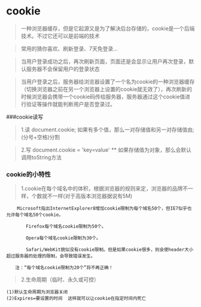 # cookie
> 一种浏览器缓存，但是它起源又是为了解决后台存储的，cookie是一个后端技术。不过它还可以是前端的技术

> 常用的猜你喜欢、刷新登录、7天免登录...

> 当用户登录成功之后，再次刷新页面，页面还是会显示让用户再次登录，默认服务器不会保留用户的登录状态

> 当用户登录之后，服务器给浏览器设置了一个名为cookie的一种浏览器缓存（切换浏览器之前在另一个浏览器上设置的cookie就无效了），再次刷新的时候浏览器会携带一个cookie码传给服务器，服务器通过这个cookie值进行验证等操作就能判断用户是否登录过。

###cookie读写

> 1.读  document.cookie;  如果有多个值，那么一对存储值和另一对存储值由; (分号+空格)分割

> 2.写  document.cookie = 'key=value'  ** 如果存储值为对象，那么会默认调用toString方法

### cookie的小特性

> 1.cookie在每个域名中的体积，根据浏览器的规则来定，浏览器的品牌不一样，个数就不一样(对于高版本浏览器据说有5M)
```
    Microsoft指出InternetExplorer8增加cookie限制为每个域名50个，但IE7似乎也允许每个域名50个cookie。

    　　Firefox每个域名cookie限制为50个。

    　　Opera每个域名cookie限制为30个。

    　　Safari/WebKit貌似没有cookie限制。但是如果cookie很多，则会使header大小超过服务器的处理的限制，会导致错误发生。

　　注：“每个域名cookie限制为20个”将不再正确！
```

> 2.生命周期（临时、永久或可控）

    (1)默认生命周期为浏览器关闭
    (2)Expires=要设置的时间  这样就可以让cookie在指定时间内死亡




